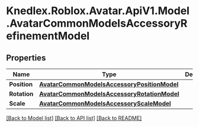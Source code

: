 # Knedlex.Roblox.Avatar.ApiV1.Model.AvatarCommonModelsAccessoryRefinementModel

## Properties

Name | Type | Description | Notes
------------ | ------------- | ------------- | -------------
**Position** | [**AvatarCommonModelsAccessoryPositionModel**](AvatarCommonModelsAccessoryPositionModel.md) |  | [optional] 
**Rotation** | [**AvatarCommonModelsAccessoryRotationModel**](AvatarCommonModelsAccessoryRotationModel.md) |  | [optional] 
**Scale** | [**AvatarCommonModelsAccessoryScaleModel**](AvatarCommonModelsAccessoryScaleModel.md) |  | [optional] 

[[Back to Model list]](../README.md#documentation-for-models) [[Back to API list]](../README.md#documentation-for-api-endpoints) [[Back to README]](../README.md)

